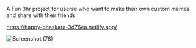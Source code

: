 A Fun 3hr project for userse who want to make their own custom memes and share with their friends

https://happy-bhaskara-3d76ea.netlify.app/

![Screenshot (78)](https://user-images.githubusercontent.com/61292543/125759020-d1b5d450-d02d-428a-8bd7-32e2d6d7f65a.png)
